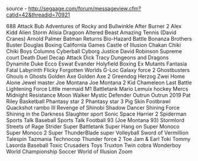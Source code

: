 source - http://segaage.com/forum/messageview.cfm?catid=42&threadid=70921

688 Attack Bub
Adventures of Rocky and Bullwinkle
After Burner 2
Alex Kidd
Alien Storm
Alisia Dragoon
Altered Beast
Amazing Tennis (David Cranes)
Arnold Palmer
Batman Returns
Bio-Hazard Battle
Bonanza Brothers
Buster Douglas Boxing
California Games
Castle of Illusion
Chakan
Chiki Chiki Boys
Columns
Cyberball
Cyborg Justice
David Robinson Supreme court
Death Duel
Decap Attack
Dick Tracy
Dungeons and Dragons
Dynamite Duke
Ecco
Eswat
Evander Holyfield Boxing
Ex Mutants
Fantasia
Fatal Labyrinth
Flicky
Forgotten Worlds
G-Loc
Galaxy force 2
Ghostbusters
Ghouls n Ghosts
Golden Axe
Golden Axe 2
Greendog
Herzog Zwei
Home Alone
Jewel master
Joe Montana
Joe Montana 2
Kid Chameleon
Last Battle
Lightening Force
Little mermaid
M1 Battletank
Mario Lemuix hockey
Mercs
Midnight Resistance
Moon Walker
Mystic Defender
Outrun
Outrun 2019
Pat Riley Basketball
Phantasy star 2
Phantasy star 3
Pig Skin Footbrawl
Quackshot
rambo III
Revenge of Shinobi
Shadow Dancer
Shining Force
Shining in the Darkness
Slaughter sport
Sonic
Space Harrier 2
Spiderman
Sports Talk Baseball
Sports Talk Football 93 (Joe Montana 93)
Stormlord
Streets of Rage
Strider
Super Battletank
Super Hang on
Super Monoco
Super Monoco 2
Super ThunderBlade
super Volleyball
Sword of Vermillion
Talespin
Tazmania
Technocop
Thunder force 2
Toe Jam & Earl
Toki
Tommy Lasorda Baseball
Toxic Crusaders
Toys
Truxton
Twin cobra
Wonderboy
World Championship Soccer
World of Illusion
Zoom
